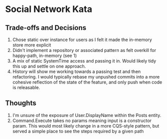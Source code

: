# Social Network Kata

## Trade-offs and Decisions
1. Chose static over instance for users as I felt it made the in-memory store more explicit
2. Didn't implement a repository or associated pattern as felt overkill for happy-path, in-memory (see 1)
3. A mix of static SystemTime access and passing it in. Would likely tidy this up and settle on one approach.
4. History will show me working towards a passing test and then refactoring. I would typically rebase my unpushed commits into a more cohesive reflection of the state of the feature, and only push when code is releasable.


## Thoughts
1. I'm unsure of the exposure of User.DisplayName within the Posts entity.
2. Command.Execute takes no params meaning input is a constructor param. This would most likely change in a more CQS-style pattern, but served a simple place to see the steps required by a given path